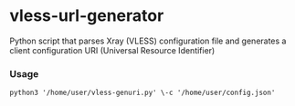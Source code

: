 # vless-url-generator
Python script that parses Xray (VLESS) configuration file and generates a client configuration URI (Universal Resource Identifier)


### Usage
```
python3 '/home/user/vless-genuri.py' \-c '/home/user/config.json'
```

